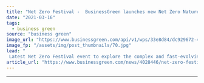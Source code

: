 ```yaml
---
title: "Net Zero Festival -  BusinessGreen launches new Net Zero Nature Summit"
date: "2021-03-16"
tags: 
  - business green
source: "business green"
image_url: "https://www.businessgreen.com/api/v1/wps/33e8d84/dc929672-4991-4628-bfa3-b9632af78e8e/3/BSGNZH21-LOGOS-NATURE-185x114.jpg"
image_fp: "/assets/img/post_thumbnails/70.jpg"
lead: "
 Latest Net Zero Festival event to explore the complex and fast-evolving role of nature in driving the net zero transition ..."
article_url: "https://www.businessgreen.com/news/4028446/net-zero-festival-businessgreen-launches-net-zero-nature-summit"
---
```


---
